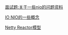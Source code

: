 [面试题:关于一些nio的问题资料](http://www.bijishequ.com/detail/403272?p=)


[IO NIO的一些概念](http://java.jr-jr.com/2015/12/10/io-nio/)


[Netty Reactor模型](http://blog.csdn.net/heyutao007/article/details/45626235)